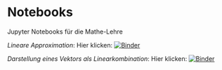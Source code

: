 # Notebooks
Jupyter Notebooks für die Mathe-Lehre

_Lineare Approximation_: Hier klicken:
[![Binder](https://mybinder.org/badge_logo.svg)](https://mybinder.org/v2/gh/ingodahn/notebooks/master?filepath=LineareApproximation.ipynb)

_Darstellung eines Vektors als Linearkombination_: Hier klicken:
[![Binder](https://mybinder.org/badge_logo.svg)](https://mybinder.org/v2/gh/ingodahn/notebooks/master?filepath=Linearkombination.ipynb)
